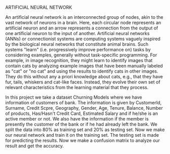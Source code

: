 ARTIFICIAL NEURAL NETWORK


An artificial neural network is an interconnected group of nodes, akin to the vast network of neurons in a brain. Here, each circular node represents an artificial neuron and an arrow represents a connection from the output of one artificial neuron to the input of another.
Artificial neural networks (ANNs) or connectionist systems are computing systems vaguely inspired by the biological neural networks that constitute animal brains. Such systems "learn" (i.e. progressively improve performance on) tasks by considering examples, generally without task-specific programming. For example, in image recognition, they might learn to identify images that contain cats by analyzing example images that have been manually labeled as "cat" or "no cat" and using the results to identify cats in other images. They do this without any a priori knowledge about cats, e.g., that they have fur, tails, whiskers and cat-like faces. Instead, they evolve their own set of relevant characteristics from the learning material that they process.


In this project we take a dataset Churning Models where we have information of customers of bank. The information is given by CustomerId, Surname, Credit Scpre,  Geography, Gender, Age, Tenure, Balance, Number of products, Has/Hasn't Credit Card, Estimated Salary and if he/she is an active member or not. We also have the information if the member is presently the customer of the bank or if he had already left the bank. 
We split the data into 80% as training set and 20% as testing set. Now we make our neural network and train it on the training set.
The testing set is made for predicting the results. Now we make a confusion matrix to analyze our result and get the accuracy.
